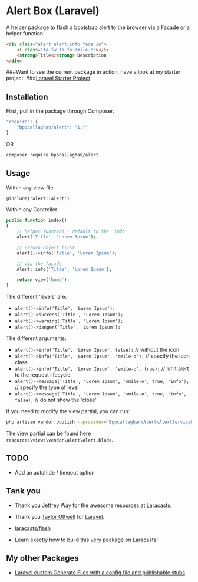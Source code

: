# Alert Box (Laravel)

A helper package to flash a bootstrap alert to the browser via a Facade or a helper function.

```html
<div class="alert alert-info fade in">
	<i class="fa-fw fa fa-smile-o"></i>
	<strong>Title</strong> Description
</div>
```

###Want to see the current package in action, have a look at my starter project.
###[Laravel Starter Project](https://github.com/bpocallaghan/laravel-admin-starter)

## Installation

First, pull in the package through Composer.

```js
"require": {
	"bpocallaghan/alert": "1.*"
}
```
OR
```bash
composer require bpocallaghan/alert
```

## Usage

Within any view file.

```html
@include('alert::alert')
```

Within any Controller.

```php
public function index()
{
    // helper function - default to the 'info'
	alert('Title', 'Lorem Ipsum');

	// return object first
	alert()->info('Title', 'Lorem Ipsum');

	// via the facade
    Alert::info('Title', 'Lorem Ipsum');

	return view('home');
}
```

The different 'levels' are:
- `alert()->info('Title', 'Lorem Ipsum');`
- `alert()->success('Title', 'Lorem Ipsum');`
- `alert()->warning('Title', 'Lorem Ipsum');`
- `alert()->danger('Title', 'Lorem Ipsum');`

The different arguments:
- `alert()->info('Title', 'Lorem Ipsum', false);` // without the icon
- `alert()->info('Title', 'Lorem Ipsum', 'smile-o');` // specify the icon class
- `alert()->info('Title', 'Lorem Ipsum', 'smile-o', true);` // limit alert to the request lifecycle
- `alert()->message('Title', 'Lorem Ipsum', 'smile-o', true, 'info');` // specify the type of level
- `alert()->message('Title', 'Lorem Ipsum', 'smile-o', true, 'info', false);` // do not show the 'close'

If you need to modify the view partial, you can run:

```bash
php artisan vendor:publish --provider="Bpocallaghan\Alert\AlertServiceProvider"
```

The view partial can be found here `resources\views\vendor\alert\alert.blade`.

## TODO

- Add an autohide / timeout option

## Tank you

- Thank you [Jeffrey Way](https://github.com/JeffreyWay) for the awesome resources at [Laracasts](https://laracasts.com/).
- Thank you [Taylor Ottwell](https://github.com/taylorotwell) for [Laravel](http://laravel.com/).

- [laracasts/flash](https://github.com/laracasts/flash)
- [Learn exactly how to build this very package on Laracasts!](https://laracasts.com/lessons/flexible-flash-messages)

## My other Packages

- [Laravel custom Generate Files with a config file and publishable stubs](https://github.com/bpocallaghan/generators)
